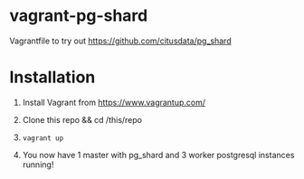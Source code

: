# vagrant-pg-shard

Vagrantfile to try out <https://github.com/citusdata/pg_shard>

# Installation

1. Install Vagrant from <https://www.vagrantup.com/>

2. Clone this repo && cd /this/repo

3. `vagrant up`

4. You now have 1 master with pg_shard and 3 worker postgresql instances running!
